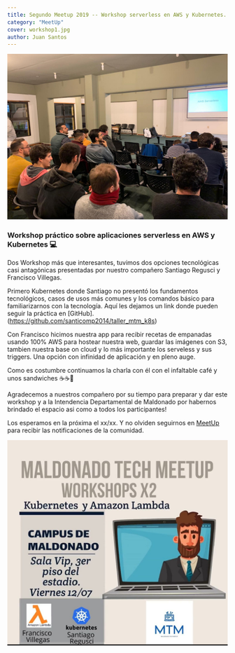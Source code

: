 ```yaml
---
title: Segundo Meetup 2019 -- Workshop serverless en AWS y Kubernetes.
category: "MeetUp"
cover: workshop1.jpg
author: Juan Santos
---
```


![Workshop](./workshop1.jpg)

### Workshop práctico sobre aplicaciones serverless en AWS y Kubernetes 💻

Dos Workshop más que interesantes, tuvimos dos opciones tecnológicas casi antagónicas presentadas por nuestro compañero Santiago Regusci y Francisco Villegas.

Primero Kubernetes donde Santiago no presentó los fundamentos tecnológicos, casos de usos más comunes y los comandos básico para familiarizarnos con la tecnología.
Aquí les dejamos un link donde pueden seguir la práctica en [GitHub].(https://github.com/santicomp2014/taller_mtm_k8s)

Con Francisco hicimos nuestra app para recibir recetas de empanadas usando 100% AWS para hostear nuestra web, guardar las imágenes con S3, tambien nuestra base on cloud y lo más importante los serveless y sus triggers.
Una opción con infinidad de aplicación y en pleno auge.

Como es costumbre continuamos la charla con él con el infaltable café y unos sandwiches ☕☕🥪

Agradecemos a nuestros compañero por su tiempo para preparar y dar este workshop y a la Intendencia Departamental de Maldonado por habernos brindado el espacio asi como a todos los participantes!

Los esperamos en la próxima el xx/xx. Y no olviden seguirnos en [MeetUp](https://www.meetup.com/es/Maldonado-New-Technology-Meetup/) para recibir las notificaciones de la comunidad.

![MettUp](./invitacion.jpeg)